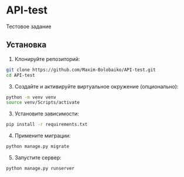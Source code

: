 # API-test
Тестовое задание

## Установка

1. Клонируйте репозиторий:
```bash
git clone https://github.com/Maxim-Bolobaiko/API-test.git
cd API-test
```

3. Создайте и активируйте виртуальное окружение (опционально):
```bash
python -m venv venv
source venv/Scripts/activate
```

3. Установите зависимости:
```bash
pip install -r requirements.txt
```

4. Примените миграции:
```bash
python manage.py migrate
```

5. Запустите сервер:
```bash
python manage.py runserver
```
